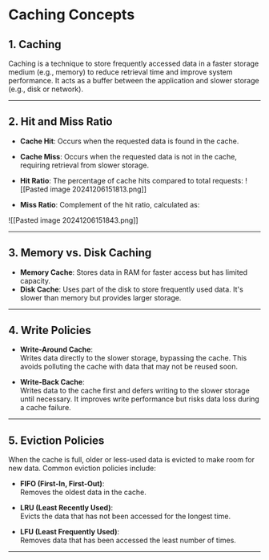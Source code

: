 # Caching Concepts

## 1. Caching
Caching is a technique to store frequently accessed data in a faster storage medium (e.g., memory) to reduce retrieval time and improve system performance. It acts as a buffer between the application and slower storage (e.g., disk or network).

---

## 2. Hit and Miss Ratio
- **Cache Hit**: Occurs when the requested data is found in the cache.
- **Cache Miss**: Occurs when the requested data is not in the cache, requiring retrieval from slower storage.
- **Hit Ratio**: The percentage of cache hits compared to total requests:
 ![[Pasted image 20241206151813.png]]
 
- **Miss Ratio**: Complement of the hit ratio, calculated as:

![[Pasted image 20241206151843.png]]

---

## 3. Memory vs. Disk Caching
- **Memory Cache**: Stores data in RAM for faster access but has limited capacity.
- **Disk Cache**: Uses part of the disk to store frequently used data. It's slower than memory but provides larger storage.

---

## 4. Write Policies
- **Write-Around Cache**:  
  Writes data directly to the slower storage, bypassing the cache. This avoids polluting the cache with data that may not be reused soon.
  
- **Write-Back Cache**:  
  Writes data to the cache first and defers writing to the slower storage until necessary. It improves write performance but risks data loss during a cache failure.

---

## 5. Eviction Policies
When the cache is full, older or less-used data is evicted to make room for new data. Common eviction policies include:

- **FIFO (First-In, First-Out)**:  
  Removes the oldest data in the cache.

- **LRU (Least Recently Used)**:  
  Evicts the data that has not been accessed for the longest time.

- **LFU (Least Frequently Used)**:  
  Removes data that has been accessed the least number of times.

---

